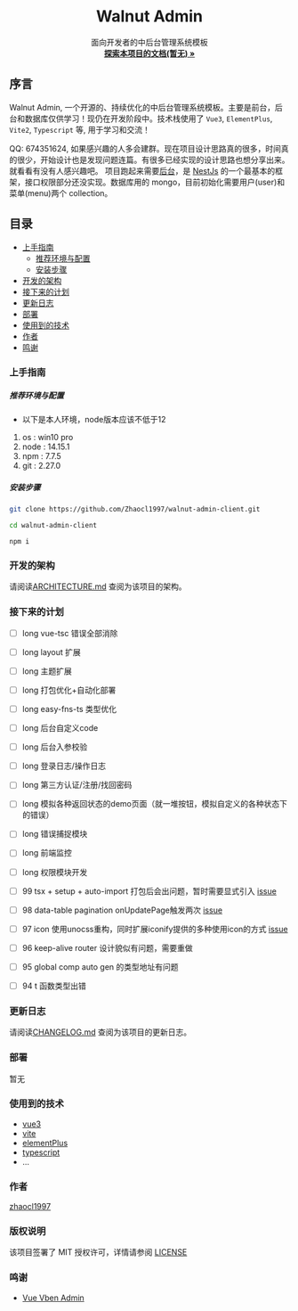 <!-- PROJECT LOGO -->
<p align="center">
  <!-- <a href="">
    <img src="https://github.com/Zhaocl1997/walnut-admin-client/blob/main/src/assets/images/logo.png?raw=true" alt="Logo" width="80" height="80">
  </a> -->

  <h1 align="center">Walnut Admin</h1>
  <p align="center">
    面向开发者的中后台管理系统模板
    <br />
    <a href=""><strong>探索本项目的文档(暂无) »</strong></a>
    <!-- <br />
    <br />
    <a href="https://github.com/shaojintian/Best_README_template">查看Demo</a>
    ·
    <a href="https://github.com/shaojintian/Best_README_template/issues">报告Bug</a>
    ·
    <a href="https://github.com/shaojintian/Best_README_template/issues">提出新特性</a> -->
  </p>

</p>

## 序言

Walnut Admin, 一个开源的、持续优化的中后台管理系统模板。主要是前台，后台和数据库仅供学习！现仍在开发阶段中。技术栈使用了 `Vue3`, `ElementPlus`, `Vite2`, `Typescript` 等, 用于学习和交流！

QQ: 674351624, 如果感兴趣的人多会建群。现在项目设计思路真的很多，时间真的很少，开始设计也是发现问题连篇。有很多已经实现的设计思路也想分享出来。就看看有没有人感兴趣吧。
项目跑起来需要[后台][walnut-admin-server]，是 [NestJs][nestjs-url] 的一个最基本的框架，接口权限部分还没实现。数据库用的 mongo，目前初始化需要用户(user)和菜单(menu)两个 collection。

## 目录

- [上手指南](#上手指南)
  - [推荐环境与配置](#推荐环境与配置)
  - [安装步骤](#安装步骤)
- [开发的架构](#开发的架构)
- [接下来的计划](#接下来的计划)
- [更新日志](#更新日志)
- [部署](#部署)
- [使用到的技术](#使用到的技术)
- [作者](#作者)
- [鸣谢](#鸣谢)

### 上手指南

##### 推荐环境与配置

- 以下是本人环境，node版本应该不低于12

1. os : win10 pro
2. node : 14.15.1
3. npm : 7.7.5
4. git : 2.27.0

##### 安装步骤

```sh
git clone https://github.com/Zhaocl1997/walnut-admin-client.git
```

```sh
cd walnut-admin-client
```

```
npm i
```

### 开发的架构

请阅读[ARCHITECTURE.md](https://github.com/Zhaocl1997/walnut-admin-client/blob/main/ARCHITECTURE.md) 查阅为该项目的架构。

### 接下来的计划  

- [ ] long vue-tsc 错误全部消除  
- [ ] long layout 扩展 
- [ ] long 主题扩展
- [ ] long 打包优化+自动化部署
- [ ] long easy-fns-ts 类型优化
- [ ] long 后台自定义code
- [ ] long 后台入参校验
- [ ] long 登录日志/操作日志
- [ ] long 第三方认证/注册/找回密码
- [ ] long 模拟各种返回状态的demo页面（就一堆按钮，模拟自定义的各种状态下的错误）
- [ ] long 错误捕捉模块
- [ ] long 前端监控
- [ ] long 权限模块开发

- [ ] 99 tsx + setup + auto-import 打包后会出问题，暂时需要显式引入 [issue](https://github.com/antfu/unplugin-auto-import/issues/75)
- [ ] 98 data-table pagination onUpdatePage触发两次 [issue](https://github.com/TuSimple/naive-ui/issues/1666)
- [ ] 97 icon 使用unocss重构，同时扩展iconify提供的多种使用icon的方式 [issue](https://github.com/antfu/unocss)
- [ ] 96 keep-alive router 设计貌似有问题，需要重做
- [ ] 95 global comp auto gen 的类型地址有问题
- [ ] 94 t 函数类型出错

### 更新日志

请阅读[CHANGELOG.md](https://github.com/Zhaocl1997/walnut-admin-client/blob/main/CHANGELOG.md) 查阅为该项目的更新日志。

### 部署

暂无

### 使用到的技术

- [vue3][vue3-url]
- [vite][vite-url]
- [elementPlus][ele-url]
- [typescript][ts-url]
- ...


### 作者

[zhaocl1997][author-url]

### 版权说明

该项目签署了 MIT 授权许可，详情请参阅 [LICENSE][license-url]

### 鸣谢

- [Vue Vben Admin][vben-url]

<!-- links -->

[author-url]: https://github.com/Zhaocl1997
[walnut-admin-client]: https://github.com/Zhaocl1997/walnut-admin-client
[walnut-admin-server]: https://github.com/Zhaocl1997/walnut-admin-server
[license-url]: https://github.com/Zhaocl1997/walnut-admin-client/blob/main/LICENSE

[vue3-url]: https://v3.cn.vuejs.org/
[vite-url]: https://vitejs.dev/
[ele-url]: https://element-plus.gitee.io/#/zh-CN
[nestjs-url]: https://docs.nestjs.com/
[ts-url]: https://www.typescriptlang.org/

[vben-url]: https://github.com/anncwb/vue-vben-admin
[take-over-mode]: https://github.com/johnsoncodehk/volar/discussions/471